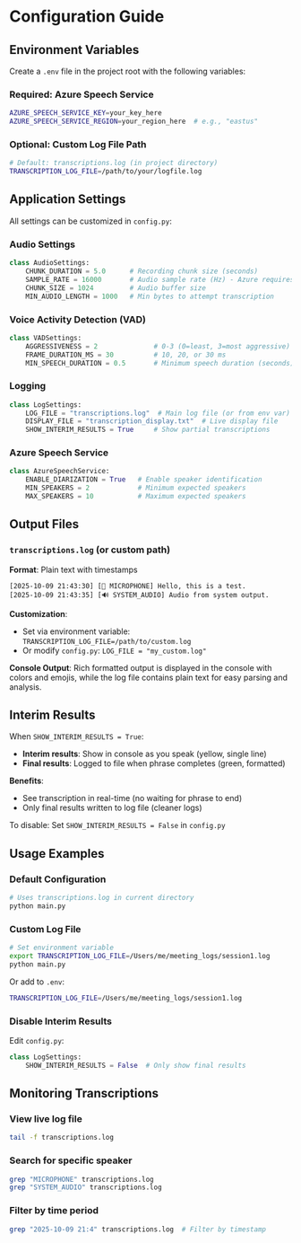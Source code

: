 # Configuration Guide

## Environment Variables

Create a `.env` file in the project root with the following variables:

### Required: Azure Speech Service
```bash
AZURE_SPEECH_SERVICE_KEY=your_key_here
AZURE_SPEECH_SERVICE_REGION=your_region_here  # e.g., "eastus"
```

### Optional: Custom Log File Path
```bash
# Default: transcriptions.log (in project directory)
TRANSCRIPTION_LOG_FILE=/path/to/your/logfile.log
```

## Application Settings

All settings can be customized in `config.py`:

### Audio Settings
```python
class AudioSettings:
    CHUNK_DURATION = 5.0      # Recording chunk size (seconds)
    SAMPLE_RATE = 16000       # Audio sample rate (Hz) - Azure requires 16kHz
    CHUNK_SIZE = 1024         # Audio buffer size
    MIN_AUDIO_LENGTH = 1000   # Min bytes to attempt transcription
```

### Voice Activity Detection (VAD)
```python
class VADSettings:
    AGGRESSIVENESS = 2              # 0-3 (0=least, 3=most aggressive)
    FRAME_DURATION_MS = 30          # 10, 20, or 30 ms
    MIN_SPEECH_DURATION = 0.5       # Minimum speech duration (seconds)
```

### Logging
```python
class LogSettings:
    LOG_FILE = "transcriptions.log"  # Main log file (or from env var)
    DISPLAY_FILE = "transcription_display.txt"  # Live display file
    SHOW_INTERIM_RESULTS = True     # Show partial transcriptions
```

### Azure Speech Service
```python
class AzureSpeechService:
    ENABLE_DIARIZATION = True   # Enable speaker identification
    MIN_SPEAKERS = 2            # Minimum expected speakers
    MAX_SPEAKERS = 10           # Maximum expected speakers
```

## Output Files

### `transcriptions.log` (or custom path)
**Format**: Plain text with timestamps
```
[2025-10-09 21:43:30] [🎤 MICROPHONE] Hello, this is a test.
[2025-10-09 21:43:35] [🔊 SYSTEM_AUDIO] Audio from system output.
```

**Customization**:
- Set via environment variable: `TRANSCRIPTION_LOG_FILE=/path/to/custom.log`
- Or modify `config.py`: `LOG_FILE = "my_custom.log"`

**Console Output**: 
Rich formatted output is displayed in the console with colors and emojis, while the log file contains plain text for easy parsing and analysis.

## Interim Results

When `SHOW_INTERIM_RESULTS = True`:
- **Interim results**: Show in console as you speak (yellow, single line)
- **Final results**: Logged to file when phrase completes (green, formatted)

**Benefits**:
- See transcription in real-time (no waiting for phrase to end)
- Only final results written to log file (cleaner logs)

To disable: Set `SHOW_INTERIM_RESULTS = False` in `config.py`

## Usage Examples

### Default Configuration
```bash
# Uses transcriptions.log in current directory
python main.py
```

### Custom Log File
```bash
# Set environment variable
export TRANSCRIPTION_LOG_FILE=/Users/me/meeting_logs/session1.log
python main.py
```

Or add to `.env`:
```bash
TRANSCRIPTION_LOG_FILE=/Users/me/meeting_logs/session1.log
```

### Disable Interim Results
Edit `config.py`:
```python
class LogSettings:
    SHOW_INTERIM_RESULTS = False  # Only show final results
```

## Monitoring Transcriptions

### View live log file
```bash
tail -f transcriptions.log
```

### Search for specific speaker
```bash
grep "MICROPHONE" transcriptions.log
grep "SYSTEM_AUDIO" transcriptions.log
```

### Filter by time period
```bash
grep "2025-10-09 21:4" transcriptions.log  # Filter by timestamp
```
